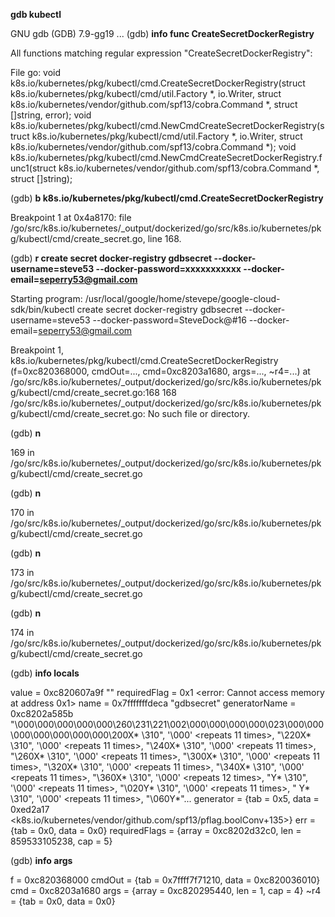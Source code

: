 **gdb kubectl**

GNU gdb (GDB) 7.9-gg19
...
(gdb) **info func CreateSecretDockerRegistry**

All functions matching regular expression "CreateSecretDockerRegistry":

File go:
void k8s.io/kubernetes/pkg/kubectl/cmd.CreateSecretDockerRegistry(struct k8s.io/kubernetes/pkg/kubectl/cmd/util.Factory *, io.Writer, struct k8s.io/kubernetes/vendor/github.com/spf13/cobra.Command *, struct []string, error);
void k8s.io/kubernetes/pkg/kubectl/cmd.NewCmdCreateSecretDockerRegistry(struct k8s.io/kubernetes/pkg/kubectl/cmd/util.Factory *, io.Writer, struct k8s.io/kubernetes/vendor/github.com/spf13/cobra.Command *);
void k8s.io/kubernetes/pkg/kubectl/cmd.NewCmdCreateSecretDockerRegistry.func1(struct k8s.io/kubernetes/vendor/github.com/spf13/cobra.Command *, struct []string);

(gdb) **b k8s.io/kubernetes/pkg/kubectl/cmd.CreateSecretDockerRegistry**

Breakpoint 1 at 0x4a8170: file /go/src/k8s.io/kubernetes/_output/dockerized/go/src/k8s.io/kubernetes/pkg/kubectl/cmd/create_secret.go, line 168.

(gdb) **r create secret docker-registry gdbsecret --docker-username=steve53 --docker-password=xxxxxxxxxxx --docker-email=seperry53@gmail.com**

Starting program: /usr/local/google/home/stevepe/google-cloud-sdk/bin/kubectl create secret docker-registry gdbsecret --docker-username=steve53 --docker-password=SteveDock@#16 --docker-email=seperry53@gmail.com

Breakpoint 1, k8s.io/kubernetes/pkg/kubectl/cmd.CreateSecretDockerRegistry (f=0xc820368000, cmdOut=..., cmd=0xc8203a1680, args=..., ~r4=...)
    at /go/src/k8s.io/kubernetes/_output/dockerized/go/src/k8s.io/kubernetes/pkg/kubectl/cmd/create_secret.go:168
168	/go/src/k8s.io/kubernetes/_output/dockerized/go/src/k8s.io/kubernetes/pkg/kubectl/cmd/create_secret.go: No such file or directory.

(gdb) **n**

169	in /go/src/k8s.io/kubernetes/_output/dockerized/go/src/k8s.io/kubernetes/pkg/kubectl/cmd/create_secret.go

(gdb) **n**

170	in /go/src/k8s.io/kubernetes/_output/dockerized/go/src/k8s.io/kubernetes/pkg/kubectl/cmd/create_secret.go

(gdb) **n**

173	in /go/src/k8s.io/kubernetes/_output/dockerized/go/src/k8s.io/kubernetes/pkg/kubectl/cmd/create_secret.go

(gdb) **n**

174	in /go/src/k8s.io/kubernetes/_output/dockerized/go/src/k8s.io/kubernetes/pkg/kubectl/cmd/create_secret.go

(gdb) **info locals**

value = 0xc820607a9f ""
requiredFlag = 0x1 <error: Cannot access memory at address 0x1>
name = 0x7fffffffdeca "gdbsecret"
generatorName = 0xc8202a585b "\000\000\000\000\000\260\231\221\002\000\000\000\000\023\000\000\000\000\000\000\000\200X* \310", '\000' <repeats 11 times>, "\220X* \310", '\000' <repeats 11 times>, "\240X* \310", '\000' <repeats 11 times>, "\260X* \310", '\000' <repeats 11 times>, "\300X* \310", '\000' <repeats 11 times>, "\320X* \310", '\000' <repeats 11 times>, "\340X* \310", '\000' <repeats 11 times>, "\360X* \310", '\000' <repeats 12 times>, "Y* \310", '\000' <repeats 11 times>, "\020Y* \310", '\000' <repeats 11 times>, " Y* \310", '\000' <repeats 11 times>, "\060Y*"...
generator = {tab = 0x5, data = 0xed2a17 <k8s.io/kubernetes/vendor/github.com/spf13/pflag.boolConv+135>}
err = {tab = 0x0, data = 0x0}
requiredFlags = {array = 0xc8202d32c0, len = 859533105238, cap = 5}

(gdb) **info args**

f = 0xc820368000
cmdOut = {tab = 0x7ffff7f71210, data = 0xc820036010}
cmd = 0xc8203a1680
args = {array = 0xc820295440, len = 1, cap = 4}
~r4 = {tab = 0x0, data = 0x0}
